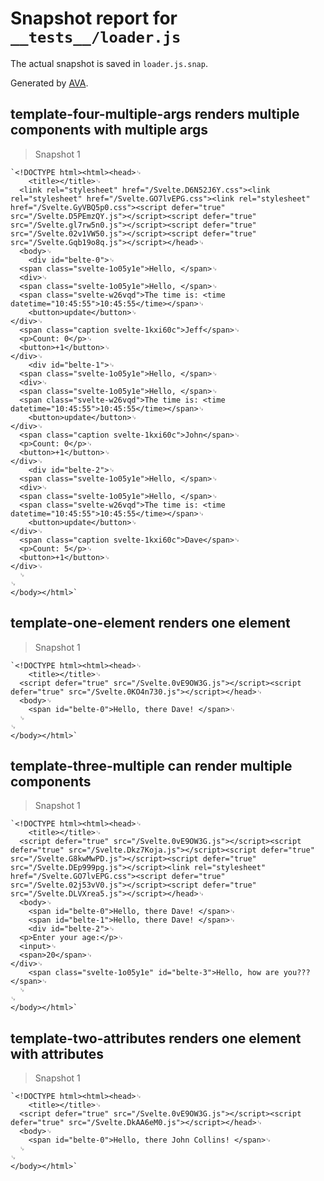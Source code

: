 # Snapshot report for `__tests__/loader.js`

The actual snapshot is saved in `loader.js.snap`.

Generated by [AVA](https://ava.li).

## template-four-multiple-args renders multiple components with multiple args

> Snapshot 1

    `<!DOCTYPE html><html><head>␊
        <title></title>␊
      <link rel="stylesheet" href="/Svelte.D6N52J6Y.css"><link rel="stylesheet" href="/Svelte.GO7lvEPG.css"><link rel="stylesheet" href="/Svelte.GyVBQ5p0.css"><script defer="true" src="/Svelte.D5PEmzQY.js"></script><script defer="true" src="/Svelte.gl7rw5n0.js"></script><script defer="true" src="/Svelte.02v1VW50.js"></script><script defer="true" src="/Svelte.Gqb19o8q.js"></script></head>␊
      <body>␊
        <div id="belte-0">␊
      <span class="svelte-1o05y1e">Hello, </span>␊
      <div>␊
      <span class="svelte-1o05y1e">Hello, </span>␊
      <span class="svelte-w26vqd">The time is: <time datetime="10:45:55">10:45:55</time></span>␊
    	<button>update</button>␊
    </div>␊
      <span class="caption svelte-1kxi60c">Jeff</span>␊
      <p>Count: 0</p>␊
      <button>+1</button>␊
    </div>␊
        <div id="belte-1">␊
      <span class="svelte-1o05y1e">Hello, </span>␊
      <div>␊
      <span class="svelte-1o05y1e">Hello, </span>␊
      <span class="svelte-w26vqd">The time is: <time datetime="10:45:55">10:45:55</time></span>␊
    	<button>update</button>␊
    </div>␊
      <span class="caption svelte-1kxi60c">John</span>␊
      <p>Count: 0</p>␊
      <button>+1</button>␊
    </div>␊
        <div id="belte-2">␊
      <span class="svelte-1o05y1e">Hello, </span>␊
      <div>␊
      <span class="svelte-1o05y1e">Hello, </span>␊
      <span class="svelte-w26vqd">The time is: <time datetime="10:45:55">10:45:55</time></span>␊
    	<button>update</button>␊
    </div>␊
      <span class="caption svelte-1kxi60c">Dave</span>␊
      <p>Count: 5</p>␊
      <button>+1</button>␊
    </div>␊
      ␊
    ␊
    </body></html>`

## template-one-element renders one element

> Snapshot 1

    `<!DOCTYPE html><html><head>␊
        <title></title>␊
      <script defer="true" src="/Svelte.0vE9OW3G.js"></script><script defer="true" src="/Svelte.0KO4n730.js"></script></head>␊
      <body>␊
        <span id="belte-0">Hello, there Dave! </span>␊
      ␊
    ␊
    </body></html>`

## template-three-multiple can render multiple components

> Snapshot 1

    `<!DOCTYPE html><html><head>␊
        <title></title>␊
      <script defer="true" src="/Svelte.0vE9OW3G.js"></script><script defer="true" src="/Svelte.Dkz7Koja.js"></script><script defer="true" src="/Svelte.G8kwMwPD.js"></script><script defer="true" src="/Svelte.DEp999pg.js"></script><link rel="stylesheet" href="/Svelte.GO7lvEPG.css"><script defer="true" src="/Svelte.02j53vV0.js"></script><script defer="true" src="/Svelte.DLVXrea5.js"></script></head>␊
      <body>␊
        <span id="belte-0">Hello, there Dave! </span>␊
        <span id="belte-1">Hello, there Dave! </span>␊
        <div id="belte-2">␊
      <p>Enter your age:</p>␊
      <input>␊
      <span>20</span>␊
    </div>␊
        <span class="svelte-1o05y1e" id="belte-3">Hello, how are you???</span>␊
      ␊
    ␊
    </body></html>`

## template-two-attributes renders one element with attributes

> Snapshot 1

    `<!DOCTYPE html><html><head>␊
        <title></title>␊
      <script defer="true" src="/Svelte.0vE9OW3G.js"></script><script defer="true" src="/Svelte.DkAA6eM0.js"></script></head>␊
      <body>␊
        <span id="belte-0">Hello, there John Collins! </span>␊
      ␊
    ␊
    </body></html>`
